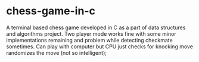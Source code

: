 # chess-game-in-c
A terminal based chess game developed in C as a part of data structures and algorithms project. Two player mode works fine with some minor implementations remaining and problem while detecting checkmate sometimes. Can play with computer but CPU just checks for knocking move randomizes the move (not so intelligent);
